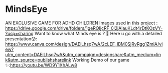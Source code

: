 # MindsEye
AN EXCLUSIVE GAME FOR ADHD CHILDREN
Images used in this project : https://drive.google.com/drive/folders/1geRQIjcRF_0l2jAiauKLdt4rDtKOzVY-?usp=sharing 
Want to know what Minds eye is ? 🤔 Here u go with a detailed presentation😯: https://www.canva.com/design/DAEiLhsq7wA/2cLEF_IBM0SjRvRgg1ZmiA/view?utm_content=DAEiLhsq7wA&utm_campaign=designshare&utm_medium=link&utm_source=publishsharelink
Working Demo of our game ✨:https://youtu.be/WD9Y1XhALw8

